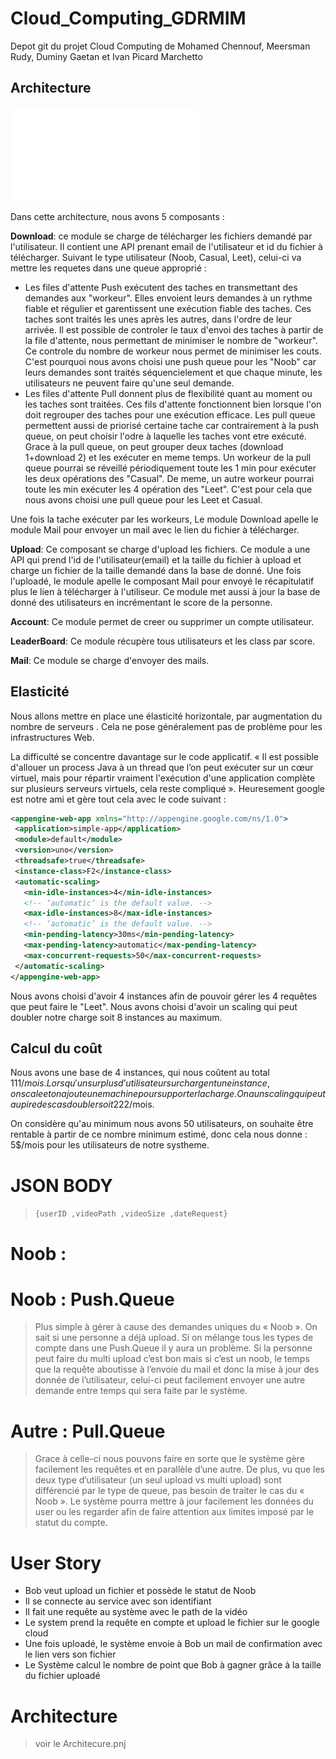 # Cloud_Computing_GDRMIM
Depot git du projet Cloud Computing de Mohamed Chennouf, Meersman Rudy, Duminy Gaetan et Ivan Picard Marchetto

## Architecture


 ![archi](/image/archi-cloud-v0.pdf)

Dans cette architecture, nous avons 5 composants : 

<b>Download</b>: ce module se charge de télécharger les fichiers demandé par l'utilisateur. Il contient une API prenant email de l'utilisateur et id du fichier à télécharger. Suivant le type utilisateur (Noob, Casual, Leet), celui-ci va mettre les requetes dans une queue approprié :
<ul>
<li> Les files d'attente Push exécutent des taches en transmettant des demandes aux "workeur". Elles envoient leurs demandes à un rythme fiable et régulier et garentissent une exécution fiable des taches. Ces taches sont traités les unes après les autres, dans l'ordre de leur arrivée. Il est possible de controler le taux d'envoi des taches à partir de la file d'attente, nous permettant de minimiser le nombre de "workeur". Ce controle du nombre de workeur nous permet de minimiser les couts. C'est pourquoi nous avons choisi une push queue pour les "Noob" car leurs demandes sont traités séquencielement et que chaque minute, les utilisateurs ne peuvent faire qu'une seul demande.  
 

<li> Les files d'attente Pull donnent plus de flexibilité quant au moment ou les taches sont traitées. Ces fils d'attente fonctionnent bien lorsque l'on doit regrouper des taches pour une exécution efficace. Les pull queue permettent aussi de priorisé certaine tache car contrairement à la push queue, on peut choisir l'odre à laquelle les taches vont etre exécuté. Grace à la pull queue, on peut grouper deux taches (download 1+download 2) et les exécuter en meme temps. Un workeur de la pull queue pourrai se réveillé périodiquement toute les 1 min pour exécuter les deux opérations des "Casual". De meme, un autre workeur pourrai toute les min exécuter les 4 opération des "Leet". C'est pour cela que nous avons choisi une pull queue pour les Leet et Casual.

</ul> 

Une fois la tache exécuter par les workeurs, Le module Download apelle le module Mail pour envoyer un mail avec le lien du fichier à télécharger.


<b>Upload</b>: Ce composant se charge d'upload les fichiers. Ce module a une API qui prend l'id de l'utilisateur(email) et la taille du fichier à upload et charge un fichier de la taille demandé dans la base de donné. Une fois l'uploadé, le module apelle le composant Mail pour envoyé le récapitulatif plus le lien à télécharger à l'utiliseur. Ce module met aussi à jour la base de donné des utilisateurs en incrémentant le score de la personne.

<b>Account</b>: Ce module permet de creer ou supprimer un compte utilisateur.

<b>LeaderBoard</b>: Ce module récupère tous utilisateurs et les class par score.

<b>Mail</b>: Ce module se charge d'envoyer des mails.

## Elasticité

Nous allons mettre en place une élasticité horizontale, par augmentation du nombre de serveurs . Cela ne pose généralement pas de problème pour les infrastructures Web.

La difficulté se concentre davantage sur le code applicatif. « Il est possible d'allouer un process Java à un thread que l’on peut exécuter sur un cœur virtuel, mais pour répartir vraiment l'exécution d'une application complète sur plusieurs serveurs virtuels, cela reste compliqué ». Heuresement google est notre ami et gère tout cela avec le code suivant : 

 ```xml
<appengine-web-app xmlns="http://appengine.google.com/ns/1.0">
  <application>simple-app</application>
  <module>default</module>
  <version>uno</version>
  <threadsafe>true</threadsafe>
  <instance-class>F2</instance-class>
  <automatic-scaling>
    <min-idle-instances>4</min-idle-instances>
    <!-- ‘automatic’ is the default value. -->
    <max-idle-instances>8</max-idle-instances>
    <!-- ‘automatic’ is the default value. -->
    <min-pending-latency>30ms</min-pending-latency>
    <max-pending-latency>automatic</max-pending-latency>
    <max-concurrent-requests>50</max-concurrent-requests>
  </automatic-scaling>
</appengine-web-app>
 ```
 
Nous avons choisi d'avoir 4 instances afin de pouvoir gérer les 4 requêtes que peut faire le "Leet". Nous avons choisi d'avoir un scaling qui peut doubler notre charge  soit 8 instances au maximum.

 
 ## Calcul du coût
  
Nous avons une base de 4 instances, qui nous coûtent au total 111$/mois. Lorsqu'un surplus d’utilisateur surchargent une instance, on scale et on ajoute une machine pour supporter la charge. On a un scaling qui peut au pire des cas doubler soit 222$/mois.

On considère qu'au minimum nous avons 50 utilisateurs, on souhaite être rentable à partir de ce nombre minimum estimé, donc cela nous donne : 5$/mois pour les utilisateurs de notre systheme.






# JSON BODY
> ```{userID ,videoPath ,videoSize ,dateRequest}```

# Noob :
 
# Noob : Push.Queue
>Plus simple à gérer à cause des demandes uniques du « Noob ». On sait si une personne a déjà upload. Si on mélange tous les types de compte dans une Push.Queue il y aura un problème. Si la personne peut faire du multi upload c’est bon mais si c’est un noob, le temps que la requête aboutisse à l’envoie du mail et donc la mise à jour des donnée de l’utilisateur, celui-ci peut facilement envoyer une autre demande entre temps qui sera faite par le système. 

# Autre : Pull.Queue 
> Grace à celle-ci nous pouvons faire en sorte que le système gère facilement les requêtes et en parallèle d’une autre. De plus, vu que les deux type d’utilisateur (un seul upload vs multi upload) sont différencié par le type de queue, pas besoin de traiter le cas du « Noob ». Le système pourra mettre à jour facilement les données du user ou les regarder afin de faire attention aux limites imposé par le statut du compte.

# User Story 
-	Bob veut upload un fichier et possède le statut de Noob
-	Il se connecte au service avec son identifiant
-	Il fait une requête au système avec le path de la vidéo
-	Le system prend la requête en compte et upload le fichier sur le google cloud
-	Une fois uploadé, le système envoie à Bob un mail de confirmation avec le lien vers son fichier
-	Le Système calcul le nombre de point que Bob à gagner grâce à la taille du fichier uploadé

# Architecture
 > voir le Architecure.pnj
